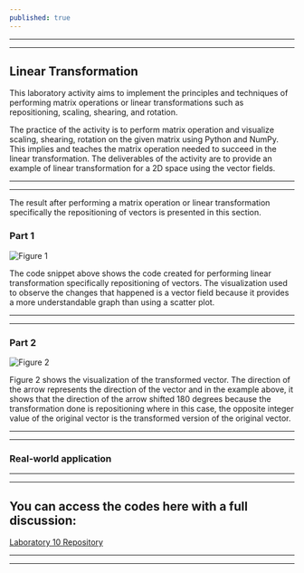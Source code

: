 ```yaml
---
published: true
---
```

---
***

## Linear Transformation

This laboratory activity aims to implement the principles and techniques of performing matrix operations or linear transformations such as repositioning, scaling, shearing, and rotation.

The practice of the activity is to perform matrix operation and visualize scaling, shearing, rotation on the given matrix using Python and NumPy. This implies and teaches the matrix operation needed to succeed in the linear transformation. The deliverables of the activity are to provide an example of linear transformation for a 2D space using the vector fields.

---
***

The result after performing a matrix operation or linear transformation specifically the repositioning of vectors is presented in this section.

### Part 1

![Figure 1]({{site.baseurl}}/images/LAB10.1.jpg)

The code snippet above shows the code created for performing linear transformation specifically repositioning of vectors. The visualization used to observe the changes that happened is a vector field because it provides a more understandable graph than using a scatter plot.

---
***

### Part 2

![Figure 2]({{site.baseurl}}/images/LAB10.2.jpg)

Figure 2 shows the visualization of the transformed vector. The direction of the arrow represents the direction of the vector and in the example above, it shows that the direction of the arrow shifted 180 degrees because the transformation done is repositioning where in this case, the opposite integer value of the original vector is the transformed version of the original vector.

---
***

### Real-world application


---
***

## You can access the codes here with a full discussion:

[Laboratory 10 Repository](https://github.com/RovilSurioJr/Laboratory-10)

---
***
